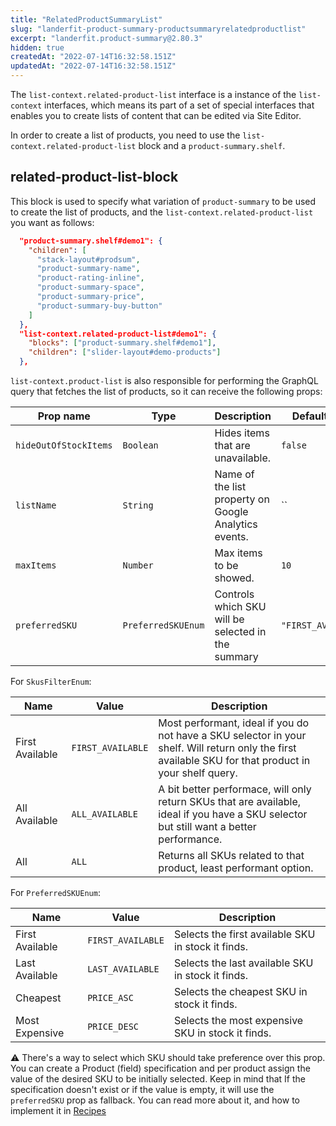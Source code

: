 ```yaml
---
title: "RelatedProductSummaryList"
slug: "landerfit-product-summary-productsummaryrelatedproductlist"
excerpt: "landerfit.product-summary@2.80.3"
hidden: true
createdAt: "2022-07-14T16:32:58.151Z"
updatedAt: "2022-07-14T16:32:58.151Z"
---
```

The `list-context.related-product-list` interface is a instance of the `list-context` interfaces, which means its part of a set of special interfaces that enables you to create lists of content that can be edited via Site Editor.

In order to create a list of products, you need to use the `list-context.related-product-list` block and a `product-summary.shelf`.

## related-product-list-block

This block is used to specify what variation of `product-summary` to be used to create the list of products, and the `list-context.related-product-list` you want as follows:

```json
  "product-summary.shelf#demo1": {
    "children": [
      "stack-layout#prodsum",
      "product-summary-name",
      "product-rating-inline",
      "product-summary-space",
      "product-summary-price",
      "product-summary-buy-button"
    ]
  },
  "list-context.related-product-list#demo1": {
    "blocks": ["product-summary.shelf#demo1"],
    "children": ["slider-layout#demo-products"]
  },
```

`list-context.product-list` is also responsible for performing the GraphQL query that fetches the list of products, so it can receive the following props:

| Prop name             | Type               | Description                                           | Default value       |
| --------------------- | ------------------ | ----------------------------------------------------- | ------------------- |
| `hideOutOfStockItems` | `Boolean`          | Hides items that are unavailable.                     | `false`             |
| `listName`            | `String`           | Name of the list property on Google Analytics events. | ``                  |
| `maxItems`            | `Number`           | Max items to be showed.                               | `10`                |
| `preferredSKU`        | `PreferredSKUEnum` | Controls which SKU will be selected in the summary    | `"FIRST_AVAILABLE"` |

For `SkusFilterEnum`:

| Name            | Value             | Description                                                                                                                                            |
| --------------- | ----------------- | ------------------------------------------------------------------------------------------------------------------------------------------------------ |
| First Available | `FIRST_AVAILABLE` | Most performant, ideal if you do not have a SKU selector in your shelf. Will return only the first available SKU for that product in your shelf query. |
| All Available   | `ALL_AVAILABLE`   | A bit better performace, will only return SKUs that are available, ideal if you have a SKU selector but still want a better performance.               |
| All             | `ALL`             | Returns all SKUs related to that product, least performant option.                                                                                     |

For `PreferredSKUEnum`:

| Name            | Value             | Description                                        |
| --------------- | ----------------- | -------------------------------------------------- |
| First Available | `FIRST_AVAILABLE` | Selects the first available SKU in stock it finds. |
| Last Available  | `LAST_AVAILABLE`  | Selects the last available SKU in stock it finds.  |
| Cheapest        | `PRICE_ASC`       | Selects the cheapest SKU in stock it finds.        |
| Most Expensive  | `PRICE_DESC`      | Selects the most expensive SKU in stock it finds.  |

⚠️ There's a way to select which SKU should take preference over this prop. You can create a Product (field) specification and per product assign the value of the desired SKU to be initially selected. Keep in mind that If the specification doesn't exist or if the value is empty, it will use the `preferredSKU` prop as fallback. You can read more about it, and how to implement it in [Recipes](https://vtex.io/docs/recipes/all)